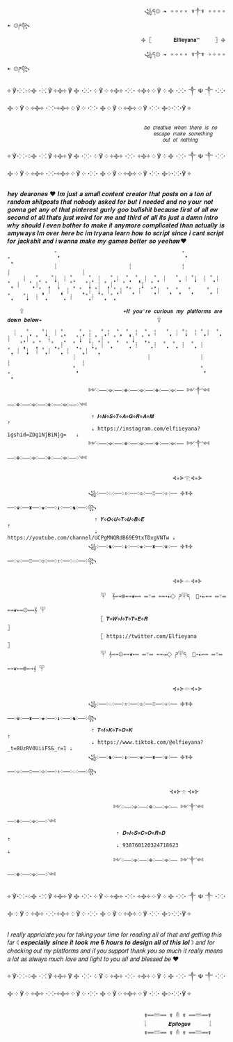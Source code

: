                                                 ꧁ད۞ ❧ 𐄙𐄙𐄙𐄙 ☤༒☤ 𐄙𐄙𐄙𐄙 ☙ ۞ཌ꧂
                                               ࿇ 𓊈       𝐄𝐥𝐟𝐢𝐞𝐲𝐚𝐧𝐚™     𓊉 ࿇ 
                                                ꧁ད۞ ❧ 𐄙𐄙𐄙𐄙 ☤༒☤ 𐄙𐄙𐄙𐄙 ☙ ۞ཌ꧂
                                           
                                           
                              
༓ ℣･⁙･༶࿇ ･⁙ ℣ ༓࿇༓ ℣ ࿇ ･⁙･ ༶ ℣ ༶ ༓࿇༓ ･⁙･ ༓࿇༓ ༶ ℣ ༶ ࿇ ･⁙･ ༒ ☫ ༒ ･⁙･ ࿇ ༶ ℣ ༶ ༓࿇༓ ･⁙･༓࿇༓ ༶ ℣ ༶ ･⁙･ ࿇ ༶ ℣ ༶ ༓࿇༓ ༶ ℣ ･⁙･ ࿇༶･⁙･℣ ༓ 
                  
                                                𝑏𝑒 𝑐𝑟𝑒𝑎𝑡𝑖𝑣𝑒 𝑤ℎ𝑒𝑛 𝑡ℎ𝑒𝑟𝑒 𝑖𝑠 𝑛𝑜
                                                   𝑒𝑠𝑐𝑎𝑝𝑒 𝑚𝑎𝑘𝑒 𝑠𝑜𝑚𝑒𝑡ℎ𝑖𝑛𝑔  
                                                      𝑜𝑢𝑡 𝑜𝑓 𝑛𝑜𝑡ℎ𝑖𝑛𝑔
                                                        
༓ ℣･⁙･༶࿇ ･⁙ ℣ ༓࿇༓ ℣ ࿇ ･⁙･ ༶ ℣ ༶ ༓࿇༓ ･⁙･ ༓࿇༓ ༶ ℣ ༶ ࿇ ･⁙･ ༒ ☫ ༒ ･⁙･ ࿇ ༶ ℣ ༶ ༓࿇༓ ･⁙･༓࿇༓ ༶ ℣ ༶ ･⁙･ ࿇ ༶ ℣ ༶ ༓࿇༓ ༶ ℣ ･⁙･ ࿇༶･⁙･℣ ༓ 
 
 
 
 𝒉𝒆𝒚 𝒅𝒆𝒂𝒓𝒐𝒏𝒆𝒔 ♥ 𝑰𝒎 𝒋𝒖𝒔𝒕 𝒂 𝒔𝒎𝒂𝒍𝒍 𝒄𝒐𝒏𝒕𝒆𝒏𝒕 𝒄𝒓𝒆𝒂𝒕𝒐𝒓 𝒕𝒉𝒂𝒕 𝒑𝒐𝒔𝒕𝒔 𝒐𝒏 𝒂 𝒕𝒐𝒏 𝒐𝒇 𝒓𝒂𝒏𝒅𝒐𝒎 𝒔𝒉𝒊𝒕𝒑𝒐𝒔𝒕𝒔 𝒕𝒉𝒂𝒕 𝒏𝒐𝒃𝒐𝒅𝒚 𝒂𝒔𝒌𝒆𝒅 𝒇𝒐𝒓 𝒃𝒖𝒕 𝑰 𝒏𝒆𝒆𝒅𝒆𝒅 𝒂𝒏𝒅 𝒏𝒐 𝒚𝒐𝒖𝒓 𝒏𝒐𝒕 𝒈𝒐𝒏𝒏𝒂 𝒈𝒆𝒕 𝒂𝒏𝒚 𝒐𝒇 𝒕𝒉𝒂𝒕 𝒑𝒊𝒏𝒕𝒆𝒓𝒆𝒔𝒕 𝒈𝒖𝒓𝒍𝒚 𝒈𝒐𝒐 𝒃𝒖𝒍𝒍𝒔𝒉𝒊𝒕 𝒃𝒆𝒄𝒂𝒖𝒔𝒆 𝒇𝒊𝒓𝒔𝒕 𝒐𝒇 𝒂𝒍𝒍 𝒆𝒘 𝒔𝒆𝒄𝒐𝒏𝒅 𝒐𝒇 𝒂𝒍𝒍 𝒕𝒉𝒂𝒕𝒔 𝒋𝒖𝒔𝒕 𝒘𝒆𝒊𝒓𝒅 𝒇𝒐𝒓 𝒎𝒆 𝒂𝒏𝒅 𝒕𝒉𝒊𝒓𝒅 𝒐𝒇 𝒂𝒍𝒍 𝒊𝒕𝒔 𝒋𝒖𝒔𝒕 𝒂 𝒅𝒂𝒎𝒏 𝒊𝒏𝒕𝒓𝒐 𝒘𝒉𝒚 𝒔𝒉𝒐𝒖𝒍𝒅 𝑰 𝒆𝒗𝒆𝒏 𝒃𝒐𝒕𝒉𝒆𝒓 𝒕𝒐 𝒎𝒂𝒌𝒆 𝒊𝒕 𝒂𝒏𝒚𝒎𝒐𝒓𝒆 𝒄𝒐𝒎𝒑𝒍𝒊𝒄𝒂𝒕𝒆𝒅 𝒕𝒉𝒂𝒏 𝒂𝒄𝒕𝒖𝒂𝒍𝒍𝒚 𝒊𝒔 𝒂𝒎𝒚𝒘𝒂𝒚𝒔 𝑰𝒎 𝒐𝒗𝒆𝒓 𝒉𝒆𝒓𝒆 𝒃𝒄 𝒊𝒎 𝒕𝒓𝒚𝒂𝒏𝒂 𝒍𝒆𝒂𝒓𝒏 𝒉𝒐𝒘 𝒕𝒐 𝒔𝒄𝒓𝒊𝒑𝒕 𝒔𝒊𝒏𝒄𝒆 𝒊 𝒄𝒂𝒏𝒕 𝒔𝒄𝒓𝒊𝒑𝒕 𝒇𝒐𝒓 𝒋𝒂𝒄𝒌𝒔𝒉𝒊𝒕 𝒂𝒏𝒅 𝒊 𝒘𝒂𝒏𝒏𝒂 𝒎𝒂𝒌𝒆 𝒎𝒚 𝒈𝒂𝒎𝒆𝒔 𝒃𝒆𝒕𝒕𝒆𝒓 𝒔𝒐 𝒚𝒆𝒆𝒉𝒂𝒘♥

                   ˚̩̥̩̥                                        ˚̩̥̩̥                                               ˚̩̥̩̥
                   ┊                       ┊                ┊                       ┊                       ┊            
         ┊   ˚̩̥̩̥    ˚̩̥̩̥┊  ┊ ˚̩̥̩̥     ˚̩̥̩̥  ┊   ˚̩̥̩̥ ┊  ˚̩̥̩̥  ˚̩̥̩̥  ┊  ˚̩̥̩̥  ┊   ˚̩̥̩̥  ┊ ˚̩̥̩̥┊  ┊ ˚̩̥̩̥ ┊  ˚̩̥̩̥  ┊   ˚̩̥̩̥ ┊  ˚̩̥̩̥   ┊   ˚̩̥̩̥    ˚̩̥̩̥┊  ┊ ˚̩̥̩̥ ┊   ˚̩̥̩̥    ˚̩̥̩̥┊  ˚̩̥̩̥    
              ˚̩̥̩̥  ┊  ˚̩̥̩̥  ┊   ˚̩̥̩̥  ┊ ˚̩̥̩̥┊  ┊ ˚̩̥̩̥ ┊  ˚̩̥̩̥  ┊   ˚̩̥̩̥ ┊  ˚̩̥̩̥  ˚̩̥̩̥   ˚̩̥̩̥     ˚̩̥̩̥  ┊     ˚̩̥̩̥    ˚̩̥̩̥┊  ┊ ˚̩̥̩̥     ˚̩̥̩̥  ┊    ˚̩̥̩̥ ┊  ˚̩̥̩̥  ˚̩̥̩̥ 
                                                                        
        𓇚                                ☙𝑰𝒇 𝒚𝒐𝒖'𝒓𝒆 𝒄𝒖𝒓𝒊𝒐𝒖𝒔 𝒎𝒚 𝒑𝒍𝒂𝒕𝒇𝒐𝒓𝒎𝒔 𝒂𝒓𝒆 𝒅𝒐𝒘𝒏 𝒃𝒆𝒍𝒐𝒘❧                                     𓇚                            

      ┊   ˚̩̥̩̥    ˚̩̥̩̥┊  ┊ ˚̩̥̩̥     ˚̩̥̩̥  ┊   ˚̩̥̩̥ ┊  ˚̩̥̩̥  ˚̩̥̩̥  ┊  ˚̩̥̩̥  ┊   ˚̩̥̩̥  ┊ ˚̩̥̩̥┊  ┊ ˚̩̥̩̥ ┊  ˚̩̥̩̥  ┊   ˚̩̥̩̥ ┊  ˚̩̥̩̥   ┊   ˚̩̥̩̥    ˚̩̥̩̥┊  ┊ ˚̩̥̩̥ ┊   ˚̩̥̩̥    ˚̩̥̩̥┊  ˚̩̥̩̥ 
        ˚̩̥̩̥   ˚̩̥̩̥     ˚̩̥̩̥  ┊   ˚̩̥̩̥    ˚̩̥̩̥┊  ┊ ˚̩̥̩̥     ˚̩̥̩̥  ┊   ˚̩̥̩̥ ┊  ˚̩̥̩̥  ˚̩̥̩̥  ┊  ˚̩̥̩̥  ┊       ˚̩̥̩̥  ┊ ˚̩̥̩̥┊  ┊ ˚̩̥̩̥ ┊  ˚̩̥̩̥  ┊   ˚̩̥̩̥ ┊  ˚̩̥̩̥                          
                         ┊                       ┊                ┊                       ┊                       ┊            
                         ˚̩̥̩̥                                        ˚̩̥̩̥                                               ˚̩̥̩̥
                         
                              ༻༶――༶☫༶――༶☬༶――༶☫༶――༶☬༶――༶☫༶―― ༻༒༺ ――༶☬༶――༶☫༶――༶☬༶――༶☫༶――༶༺
                               ⇡ 𝑰⋄𝑵⋄𝑺⋄𝑻⋄𝑨⋄𝑮⋄𝑹⋄𝑨⋄𝑴                                       ⇡
                               ⇣ https://instagram.com/elfiieyana?igshid=ZDg1NjBiNjg=   ⇣
                              ༻༶――༶☫༶――༶☬༶――༶☫༶――༶☬༶――༶☫༶―― ༻༒༺ ――༶☬༶――༶☫༶――༶☬༶――༶☫༶――༶༺

                                                         ⊰✯⊱𓂀⊰✯⊱

                              ꧁༶――༶♘༶――༶♗༶――༶♔༶――♖――༶♕༶―― ࿇☤࿇ ――༶♛༶――♜――༶♚༶――༶♝༶――༶♞༶――༶꧂
                                ⇡ 𝒀⋄𝑶⋄𝑼⋄𝑻⋄𝑼⋄𝑩⋄𝑬                                         ⇡
                                ⇣ https://youtube.com/channel/UCPgMNQRdB69E9txTDxgVNTw ⇣
                              ꧁༶――༶♞༶――༶♝༶――༶♚༶――♜――༶♛༶―― ࿇☤࿇ ――༶♕༶――♖――༶♔༶――༶♗༶――༶♘༶――༶꧂

                                                         ⊰✵⊱𓁹⊰✵⊱

                                  𓉑  ࣪𝄞⇚⇛࿌⇚⇛❦⇚⇛ ⥈⚚⥈ ⇚⇛˖࣪⬪˖࣪  ⃟ ཌ𓉑ད  ⃟˖࣪⬪˖࣪⇚⇛ ⥈⚚⥈ ⇚⇛❦⇚⇛۞⇚⇛𝄞࣪ 𓉑
                                  𓊈 𝑻⋄𝑾⋄𝑰⋄𝑻⋄𝑻⋄𝑬⋄𝑹                                   𓊉
                                  𓊈 https://twitter.com/Elfieyana                  𓊉
                                  𓉑 𝄞⇚⇛۞⇚⇛❦⇚⇛ ⥈⚚⥈ ⇚⇛˖࣪⬪˖࣪  ⃟ ཌ𓉑ད  ⃟˖࣪⬪˖࣪⇚⇛ ⥈⚚⥈ ⇚⇛❦⇚⇛࿌⇚⇛𝄞 𓉑
                                 
                                                         ⊰✯⊱𓁻⊰✯⊱
                                                         
                              ꧁༶――༶♘༶――༶♗༶――༶♔༶――♖――༶♕༶―― ࿇☤࿇ ――༶♛༶――♜――༶♚༶――༶♝༶――༶♞༶――༶꧂                                                         
                               ⇡ 𝑻⋄𝑰⋄𝑲⋄𝑻⋄𝑶⋄𝑲                                            ⇡
                               ⇣ https://www.tiktok.com/@elfieyana?_t=8UzRV0UiiFS&_r=1 ⇣
                              ꧁༶――༶♞༶――༶♝༶――༶♚༶――♜――༶♛༶―― ࿇☤࿇ ――༶♕༶――♖――༶♔༶――༶♗༶――༶♘༶――༶꧂  
                              
                                                        ⊰✵⊱𓁿⊰✵⊱

                                      ༻༶――༶☫༶――༶☬༶――༶☫༶―― ༻༒༺ ――༶☬༶――༶☫༶――༶༺                        
                                       ⇡ 𝑫⋄𝑰⋄𝑺⋄𝑪⋄𝑶⋄𝑹⋄𝑫                         ⇡
                                       ⇣ 938760120324718623                   ⇣
                                      ༻༶――༶☫༶――༶☬༶――༶☫༶―― ༻༒༺ ――༶☬༶――༶☫༶――༶༺           
          
          
༓ ℣･⁙･༶࿇ ･⁙ ℣ ༓࿇༓ ℣ ࿇ ･⁙･ ༶ ℣ ༶ ༓࿇༓ ･⁙･ ༓࿇༓ ༶ ℣ ༶ ࿇ ･⁙･ ༒ ☫ ༒ ･⁙･ ࿇ ༶ ℣ ༶ ༓࿇༓ ･⁙･༓࿇༓ ༶ ℣ ༶ ･⁙･ ࿇ ༶ ℣ ༶ ༓࿇༓ ༶ ℣ ･⁙･ ࿇༶･⁙･℣ ༓ 
 
 𝐼 𝑟𝑒𝑎𝑙𝑙𝑦 𝑎𝑝𝑝𝑟𝑖𝑐𝑖𝑎𝑡𝑒 𝑦𝑜𝑢 𝑓𝑜𝑟 𝑡𝑎𝑘𝑖𝑛𝑔 𝑦𝑜𝑢𝑟 𝑡𝑖𝑚𝑒 𝑓𝑜𝑟 𝑟𝑒𝑎𝑑𝑖𝑛𝑔 𝑎𝑙𝑙 𝑜𝑓 𝑡ℎ𝑎𝑡 𝑎𝑛𝑑 𝑔𝑒𝑡𝑡𝑖𝑛𝑔 𝑡ℎ𝑖𝑠 𝑓𝑎𝑟 ☾𝒆𝒔𝒑𝒆𝒄𝒊𝒂𝒍𝒍𝒚 𝒔𝒊𝒏𝒄𝒆 𝒊𝒕 𝒕𝒐𝒐𝒌 𝒎𝒆 𝟔 𝒉𝒐𝒖𝒓𝒔 𝒕𝒐 𝒅𝒆𝒔𝒊𝒈𝒏 𝒂𝒍𝒍 𝒐𝒇 𝒕𝒉𝒊𝒔 𝒍𝒐𝒍☽ 𝑎𝑛𝑑 𝑓𝑜𝑟 𝑐ℎ𝑒𝑐𝑘𝑖𝑛𝑔 𝑜𝑢𝑡 𝑚𝑦 𝑝𝑙𝑎𝑡𝑓𝑜𝑟𝑚𝑠 𝑎𝑛𝑑 𝑖𝑓 𝑦𝑜𝑢 𝑠𝑢𝑝𝑝𝑜𝑟𝑡 𝑡ℎ𝑎𝑛𝑘 𝑦𝑜𝑢 𝑠𝑜 𝑚𝑢𝑐ℎ 𝑖𝑡 𝑟𝑒𝑎𝑙𝑙𝑦 𝑚𝑒𝑎𝑛𝑠 𝑎 𝑙𝑜𝑡 𝑎𝑠 𝑎𝑙𝑤𝑎𝑦𝑠 𝑚𝑢𝑐ℎ 𝑙𝑜𝑣𝑒 𝑎𝑛𝑑 𝑙𝑖𝑔ℎ𝑡 𝑡𝑜 𝑦𝑜𝑢 𝑎𝑙𝑙 𝑎𝑛𝑑 𝑏𝑙𝑒𝑠𝑠𝑒𝑑 𝑏𝑒 ♥
 
༓ ℣･⁙･༶࿇ ･⁙ ℣ ༓࿇༓ ℣ ࿇ ･⁙･ ༶ ℣ ༶ ༓࿇༓ ･⁙･ ༓࿇༓ ༶ ℣ ༶ ࿇ ･⁙･ ༒ ☫ ༒ ･⁙･ ࿇ ༶ ℣ ༶ ༓࿇༓ ･⁙･༓࿇༓ ༶ ℣ ༶ ･⁙･ ࿇ ༶ ℣ ༶ ༓࿇༓ ༶ ℣ ･⁙･ ࿇༶･⁙･℣ ༓ 
 
 
 
 
 
                                                ☤⌨⌨𓆷⌨⌨ ☤ 𓄟 ☤ ⌨⌨𓆷⌨⌨☤    
                                                𓆼       𝑬𝒑𝒊𝒍𝒐𝒈𝒖𝒆      𓆼
                                                ☤⌨⌨𓆷⌨⌨ ☤ 𓄟 ☤ ⌨⌨𓆷⌨⌨☤       
                                                
                                                
                                                
                                                
